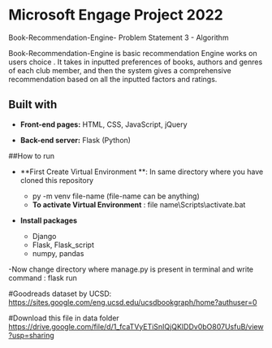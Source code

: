 # Microsoft Engage Project 2022 
 Book-Recommendation-Engine- Problem Statement 3 - Algorithm
 
Book-Recommendation-Engine is basic recommendation Engine works on users choice . It takes in inputted preferences of books, authors and genres of each club member, and then the system gives a comprehensive recommendation based on all the inputted factors and ratings.


## Built with 

- **Front-end pages:** HTML, CSS, JavaScript, jQuery

-  **Back-end server:** Flask (Python)

##How to run

- **First Create Virtual Environment **: In same directory where you have cloned this repository 
   -  py -m venv file-name  (file-name can be anything)
   -  **To activate Virtual Environment** : file name\Scripts\activate.bat

- **Install packages**
   - Django
   - Flask, Flask_script
   - numpy, pandas
 
-Now change directory where manage.py is present in terminal and write command : flask run


#Goodreads dataset by UCSD: https://sites.google.com/eng.ucsd.edu/ucsdbookgraph/home?authuser=0

#Download this file in data folder 
https://drive.google.com/file/d/1_fcaTVyETiSnIQjQKIDDv0bO807UsfuB/view?usp=sharing


   

